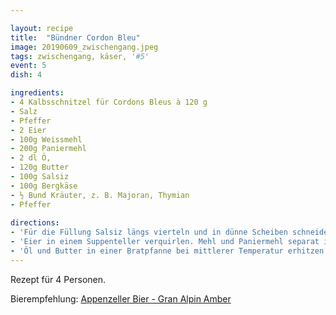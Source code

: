 ```yaml
---

layout: recipe
title:  "Bündner Cordon Bleu"
image: 20190609_zwischengang.jpeg
tags: zwischengang, käser, '#5'
event: 5
dish: 4

ingredients:
- 4 Kalbsschnitzel für Cordons Bleus à 120 g
- Salz
- Pfeffer
- 2 Eier
- 100g Weissmehl
- 200g Paniermehl
- 2 dl Ö, 
- 120g Butter
- 100g Salsiz
- 100g Bergkäse
- ½ Bund Kräuter, z. B. Majoran, Thymian
- Pfeffer
 
directions:
- 'Für die Füllung Salsiz längs vierteln und in dünne Scheiben schneiden. Bergkäse in Würfelchen schneiden. Kräuterblättchen abzupfen und mit Salsiz und Käse mischen. Schnitzel einzeln zwischen Metzgerpapier oder in einem Tiefkühlbeutel flachklopfen. Füllung auf die Schnitzel verteilen und pfeffern. Schnitzel zusammenklappen. Ränder gut aneinanderdrücken. Fleisch mit Salz und Pfeffer würzen.'
- 'Eier in einem Suppenteller verquirlen. Mehl und Paniermehl separat in Suppentellern bereitstellen. Schnitzel zuerst im Mehl wenden. Darauf achten, dass keine Stelle frei bleibt. Den Rand nochmals zusammendrücken. Schnitzel durchs Ei ziehen und im Paniermehl wenden. Panade gut andrücken.'
- 'Öl und Butter in einer Bratpfanne bei mittlerer Temperatur erhitzen. Cordons Bleus unter zeitweiligem Wenden langsam je nach Dicke ca. 10 Minuten braten. Sobald die Panade goldbraun ist und ein bisschen Füllung herausquillt, aus der Pfanne heben. Auf Haushaltspapier abtropfen lassen.'
---
```


Rezept für 4 Personen.

Bierempfehlung: [Appenzeller Bier - Gran Alpin Amber](https://www.appenzellerbier.ch/de/bier/gran-alpin-amber.html)
